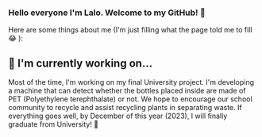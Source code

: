 ### Hello everyone I'm Lalo. Welcome to my GitHub! 🤠

Here are some things about me (I'm just filling what the page told me to fill 😂 ):

## 🔭 I'm currently working on...

Most of the time, I'm working on my final University project. I'm developing a machine that can detect whether the bottles placed inside are made of PET (Polyethylene terephthalate) or not. We hope to encourage our school community to recycle and assist recycling plants in separating waste. If everything goes well, by December of this year (2023), I will finally graduate from University! 🥳


<!--
**eortegaa1500/eortegaa1500** is a ✨ _special_ ✨ repository because its `README.md` (this file) appears on your GitHub profile.

Here are some ideas to get you started:

- 🔭 I’m currently working on ...
- 🌱 I’m currently learning ...
- 👯 I’m looking to collaborate on ...
- 🤔 I’m looking for help with ...
- 💬 Ask me about ...
- 📫 How to reach me: ...
- 😄 Pronouns: ...
- ⚡ Fun fact: ...
-->
